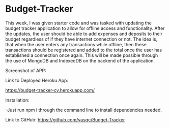 # Budget-Tracker

This week, I was given starter code and was tasked with updating the budget tracker application to allow for offline access and functionality. After the updates, the user should be able to add expenses and deposits to their budget regardless of if they have internet connection or not. The idea is, that when the user enters any transactions while offline, then these transactions should be registered and added to the total once the user has established a connection once again. This will be made possible through the use of MongoDB and IndexedDB on the backend of the application.

Screenshot of APP:



Link to Deployed Heroku App:

https://budget-tracker-cv.herokuapp.com/

Installation:

-Just run npm i through the command line to install dependencies needed.

Link to GitHub: https://github.com/vasqc/Budget-Tracker
